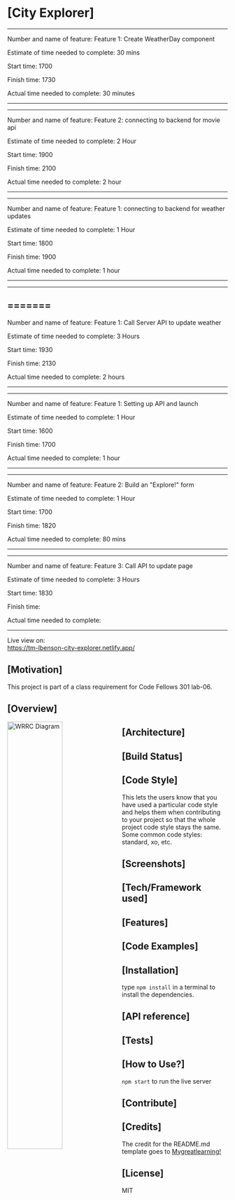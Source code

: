 # [City Explorer]

---

Number and name of feature: Feature 1: Create WeatherDay component

Estimate of time needed to complete: 30 mins

Start time: 1700

Finish time: 1730

Actual time needed to complete: 30 minutes

---
---

Number and name of feature: Feature 2: connecting to backend for movie api

Estimate of time needed to complete: 2 Hour

Start time: 1900

Finish time: 2100

Actual time needed to complete: 2 hour

---

---

Number and name of feature: Feature 1: connecting to backend for weather updates

Estimate of time needed to complete: 1 Hour

Start time: 1800

Finish time: 1900

Actual time needed to complete: 1 hour

---

---

=======
---------------------------------------
Number and name of feature: Feature 1: Call Server API to update weather

Estimate of time needed to complete: 3 Hours 

Start time: 1930

Finish time: 2130

Actual time needed to complete: 2 hours

---------------------------------------

---------------------------------------

Number and name of feature: Feature 1: Setting up API and launch

Estimate of time needed to complete: 1 Hour

Start time: 1600

Finish time: 1700

Actual time needed to complete: 1 hour

---

---

Number and name of feature: Feature 2: Build an "Explore!" form

Estimate of time needed to complete: 1 Hour

Start time: 1700

Finish time: 1820

Actual time needed to complete: 80 mins

---

---

Number and name of feature: Feature 3: Call API to update page

Estimate of time needed to complete: 3 Hours

Start time: 1830

Finish time:

Actual time needed to complete:

---

Live view on:  
https://tm-lbenson-city-explorer.netlify.app/

## [Motivation]

This project is part of a class requirement for Code Fellows 301 lab-06.

## [Overview]


<img src="https://user-images.githubusercontent.com/105423307/198404279-1b820fbe-c98f-4f20-979d-131dfa2bfed1.png"
     alt="WRRC Diagram"
     style="float: left; margin-right: 10px; width:50%" />
     
## [Architecture]

## [Build Status]

## [Code Style]

This lets the users know that you have used a particular code style and helps them when contributing to your project so that the whole project code style stays the same. Some common code styles: standard, xo, etc.

## [Screenshots]

## [Tech/Framework used]

## [Features]

## [Code Examples]

## [Installation]

type `npm install` in a terminal to install the dependencies.

## [API reference]

## [Tests]

## [How to Use?]

`npm start` to run the live server

## [Contribute]

## [Credits]

The credit for the README.md template goes to [Mygreatlearning!](https://www.mygreatlearning.com/blog/readme-file/#:~:text=The%20Readme%20file%20is%20often,about%20the%20patches%20or%20updates.)

## [License]

MIT
